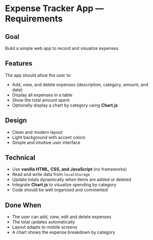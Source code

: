 # Expense Tracker App — Requirements

## Goal
Build a simple web app to record and visualize expenses.


## Features
The app should allow the user to:
- Add, view, and delete expenses (description, category, amount, and date)
- Display all expenses in a table
- Show the total amount spent
- Optionally display a chart by category using **Chart.js**

## Design
- Clean and modern layout
- Light background with accent colors
- Simple and intuitive user interface

## Technical
- Use **vanilla HTML, CSS, and JavaScript** (no frameworks)
- Read and write data from `localStorage`
- Update totals dynamically when items are added or deleted
- Integrate **Chart.js** to visualize spending by category
- Code should be well organized and commented

## Done When
- The user can add, view, edit and delete expenses
- The total updates automatically
- Layout adapts to mobile screens
- A chart shows the expense breakdown by category
